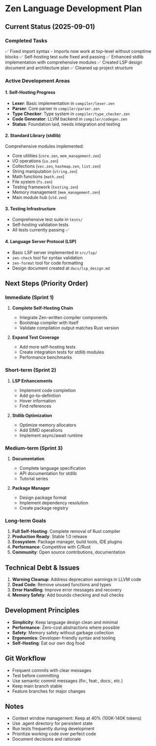 # Zen Language Development Plan

## Current Status (2025-09-01)

### Completed Tasks
✅ Fixed import syntax - imports now work at top-level without comptime blocks
✅ Self-hosting test suite fixed and passing
✅ Enhanced stdlib implementation with comprehensive modules
✅ Created LSP design document and architecture plan
✅ Cleaned up project structure

### Active Development Areas

#### 1. Self-Hosting Progress
- **Lexer**: Basic implementation in `compiler/lexer.zen`
- **Parser**: Core parser in `compiler/parser.zen`
- **Type Checker**: Type system in `compiler/type_checker.zen`
- **Code Generator**: LLVM backend in `compiler/codegen.zen`
- **Status**: Foundation laid, needs integration and testing

#### 2. Standard Library (stdlib)
Comprehensive modules implemented:
- Core utilities (`core.zen`, `mem_management.zen`)
- I/O operations (`io.zen`)
- Collections (`vec.zen`, `hashmap.zen`, `list.zen`)
- String manipulation (`string.zen`)
- Math functions (`math.zen`)
- File system (`fs.zen`)
- Testing framework (`testing.zen`)
- Memory management (`mem_management.zen`)
- Main module hub (`std.zen`)

#### 3. Testing Infrastructure
- Comprehensive test suite in `tests/`
- Self-hosting validation tests
- All tests currently passing ✅

#### 4. Language Server Protocol (LSP)
- Basic LSP server implemented in `src/lsp/`
- `zen-check` tool for syntax validation
- `zen-format` tool for code formatting
- Design document created at `docs/lsp_design.md`

## Next Steps (Priority Order)

### Immediate (Sprint 1)
1. **Complete Self-Hosting Chain**
   - Integrate Zen-written compiler components
   - Bootstrap compiler with itself
   - Validate compilation output matches Rust version

2. **Expand Test Coverage**
   - Add more self-hosting tests
   - Create integration tests for stdlib modules
   - Performance benchmarks

### Short-term (Sprint 2)
1. **LSP Enhancements**
   - Implement code completion
   - Add go-to-definition
   - Hover information
   - Find references

2. **Stdlib Optimization**
   - Optimize memory allocators
   - Add SIMD operations
   - Implement async/await runtime

### Medium-term (Sprint 3)
1. **Documentation**
   - Complete language specification
   - API documentation for stdlib
   - Tutorial series

2. **Package Manager**
   - Design package format
   - Implement dependency resolution
   - Create package registry

### Long-term Goals
1. **Full Self-Hosting**: Complete removal of Rust compiler
2. **Production Ready**: Stable 1.0 release
3. **Ecosystem**: Package manager, build tools, IDE plugins
4. **Performance**: Competitive with C/Rust
5. **Community**: Open source contributions, documentation

## Technical Debt & Issues
1. **Warning Cleanup**: Address deprecation warnings in LLVM code
2. **Dead Code**: Remove unused functions and types
3. **Error Handling**: Improve error messages and recovery
4. **Memory Safety**: Add bounds checking and null checks

## Development Principles
- **Simplicity**: Keep language design clean and minimal
- **Performance**: Zero-cost abstractions where possible
- **Safety**: Memory safety without garbage collection
- **Ergonomics**: Developer-friendly syntax and tooling
- **Self-Hosting**: Eat our own dog food

## Git Workflow
- Frequent commits with clear messages
- Test before committing
- Use semantic commit messages (fix:, feat:, docs:, etc.)
- Keep main branch stable
- Feature branches for major changes

## Notes
- Context window management: Keep at 40% (100K-140K tokens)
- Use .agent directory for persistent state
- Run tests frequently during development
- Prioritize working code over perfect code
- Document decisions and rationale